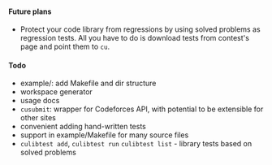 #### Future plans
- Protect your code library from regressions by using solved problems as regression tests.
All you have to do is download tests from contest's page and point them to `cu`.

#### Todo
- example/: add Makefile and dir structure
- workspace generator
- usage docs
- `cusubmit`: wrapper for Codeforces API, with potential to be extensible for other sites
- convenient adding hand-written tests
- support in example/Makefile for many source files
- `culibtest add`, `culibtest run` `culibtest list` - library tests based on solved problems  
